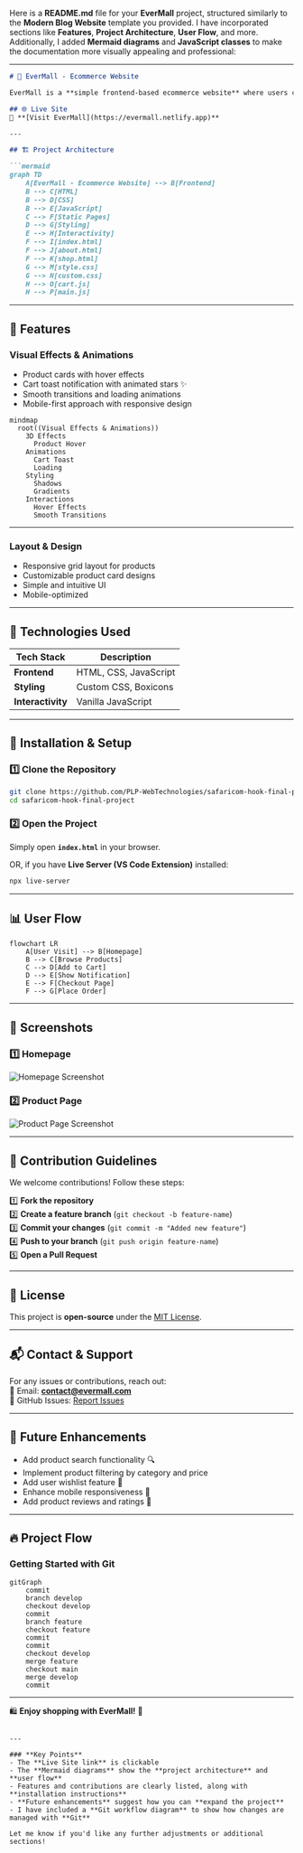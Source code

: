 Here is a **README.md** file for your **EverMall** project, structured similarly to the **Modern Blog Website** template you provided. I have incorporated sections like **Features**, **Project Architecture**, **User Flow**, and more. Additionally, I added **Mermaid diagrams** and **JavaScript classes** to make the documentation more visually appealing and professional:

---

```md
# 🛒 EverMall - Ecommerce Website

EverMall is a **simple frontend-based ecommerce website** where users can **browse products, add them to their cart, and simulate a checkout process**. Built with **HTML, CSS, and JavaScript**.

## 🌐 Live Site  
🔗 **[Visit EverMall](https://evermall.netlify.app)**  

---

## 🏗️ Project Architecture

```mermaid
graph TD
    A[EverMall - Ecommerce Website] --> B[Frontend]
    B --> C[HTML]
    B --> D[CSS]
    B --> E[JavaScript]
    C --> F[Static Pages]
    D --> G[Styling]
    E --> H[Interactivity]
    F --> I[index.html]
    F --> J[about.html]
    F --> K[shop.html]
    G --> M[style.css]
    G --> N[custom.css]
    H --> O[cart.js]
    H --> P[main.js]
```

---

## 🎯 Features

### **Visual Effects & Animations**
- Product cards with hover effects  
- Cart toast notification with animated stars ✨  
- Smooth transitions and loading animations  
- Mobile-first approach with responsive design  

```mermaid
mindmap
  root((Visual Effects & Animations))
    3D Effects
      Product Hover
    Animations
      Cart Toast
      Loading
    Styling
      Shadows
      Gradients
    Interactions
      Hover Effects
      Smooth Transitions
```

---

### **Layout & Design**
- Responsive grid layout for products  
- Customizable product card designs  
- Simple and intuitive UI  
- Mobile-optimized  

---

## 🔧 Technologies Used

| Tech Stack  | Description |
|-------------|-------------|
| **Frontend**  | HTML, CSS, JavaScript |
| **Styling**  | Custom CSS, Boxicons |
| **Interactivity** | Vanilla JavaScript |

---

## 🚀 Installation & Setup

### 1️⃣ Clone the Repository
```sh
git clone https://github.com/PLP-WebTechnologies/safaricom-hook-final-project-and-deployment-week-8-J-Nyarangi.git
cd safaricom-hook-final-project
```

### 2️⃣ Open the Project
Simply open **`index.html`** in your browser.

OR, if you have **Live Server (VS Code Extension)** installed:
```sh
npx live-server
```

---

## 📊 User Flow

```mermaid
flowchart LR
    A[User Visit] --> B[Homepage]
    B --> C[Browse Products]
    C --> D[Add to Cart]
    D --> E[Show Notification]
    E --> F[Checkout Page]
    F --> G[Place Order]
```

---

## 📸 Screenshots

### 1️⃣ Homepage  
![Homepage Screenshot](link-to-homepage-screenshot)

### 2️⃣ Product Page  
![Product Page Screenshot](link-to-product-page-screenshot)

---

## 📝 Contribution Guidelines

We welcome contributions! Follow these steps:

1️⃣ **Fork the repository**  
2️⃣ **Create a feature branch** (`git checkout -b feature-name`)  
3️⃣ **Commit your changes** (`git commit -m "Added new feature"`)  
4️⃣ **Push to your branch** (`git push origin feature-name`)  
5️⃣ **Open a Pull Request**  

---

## 📜 License

This project is **open-source** under the [MIT License](LICENSE).

---

## 📬 Contact & Support

For any issues or contributions, reach out:  
📧 Email: **contact@evermall.com**  
📌 GitHub Issues: [Report Issues](https://github.com/PLP-WebTechnologies/safaricom-hook-final-project/issues)

---

## 🚀 Future Enhancements

- Add product search functionality 🔍  
- Implement product filtering by category and price  
- Add user wishlist feature 💖  
- Enhance mobile responsiveness 📱  
- Add product reviews and ratings 🌟  

---

## 🔥 Project Flow

### **Getting Started with Git**

```mermaid
gitGraph
    commit
    branch develop
    checkout develop
    commit
    branch feature
    checkout feature
    commit
    commit
    checkout develop
    merge feature
    checkout main
    merge develop
    commit
```

---

🛍️ **Enjoy shopping with EverMall!** 🚀
```

---

### **Key Points**  
- The **Live Site link** is clickable  
- The **Mermaid diagrams** show the **project architecture** and **user flow**  
- Features and contributions are clearly listed, along with **installation instructions**  
- **Future enhancements** suggest how you can **expand the project**  
- I have included a **Git workflow diagram** to show how changes are managed with **Git**  

Let me know if you'd like any further adjustments or additional sections!
